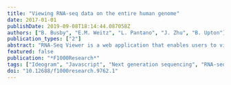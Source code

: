 ```yaml
---
title: "Viewing RNA-seq data on the entire human genome"
date: 2017-01-01
publishDate: 2019-09-08T18:14:44.087058Z
authors: ["B. Busby", "E.M. Weitz", "L. Pantano", "J. Zhu", "B. Upton"]
publication_types: ["2"]
abstract: "RNA-Seq Viewer is a web application that enables users to visualize genome-wide expression data from NCBI's Sequence Read Archive (SRA) and Gene Expression Omnibus (GEO) databases. The application prototype was created by a small team during a three-day hackathon facilitated by NCBI at Brandeis University. The backend data pipeline was developed and deployed on a shared AWS EC2 instance. Source code is available at https://github.com/NCBI-Hackathons/rnaseqview."
featured: false
publication: "*F1000Research*"
tags: ["Ideogram", "Javascript", "Next generation sequencing", "RNA-seq"]
doi: "10.12688/f1000research.9762.1"
---
```


